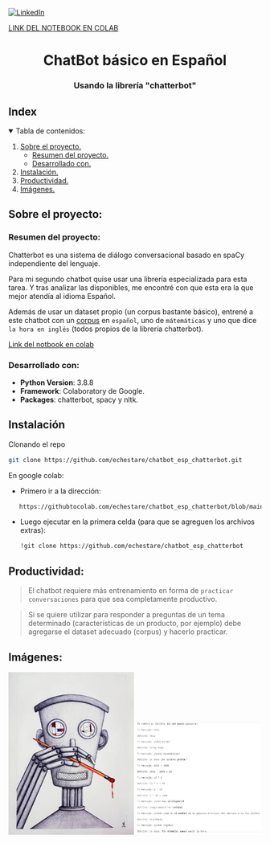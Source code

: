 
<a href="https://www.linkedin.com/in/ezequiel-nicolás-starecinch" target="_blank"><img alt="LinkedIn" src="https://img.shields.io/badge/linkedin-%230077B5.svg?&style=for-the-badge&logo=linkedin&logoColor=white" /></a>

[LINK DEL NOTEBOOK EN COLAB](https://colab.research.google.com/drive/1PUaQzYeSNyWtpr-DLnRqB7FPUtE-P1Eh?usp=sharing)
<h1 align="center"> ChatBot básico en Español </h1>
<h3 align="center"> Usando la librería "chatterbot" </h3>

<!-- TABLE OF CONTENTS -->
## Index
<details open="open">
  <summary>Tabla de contenidos: </summary>
  <ol>
    <li>
      <a href="#about-the-project">Sobre el proyecto.</a>
      <ul>
        <li><a href="#project-overview">Resumen del proyecto.</a></li>
        <li><a href="#built-with">Desarrollado con.</a></li>
      </ul>
    </li>
    <li>
      <a href="#installation">Instalación.</a></li>
    </li>
    <li>
      <a href="#productionization">Productividad.</a>
    </li>
    <li>
      <a href="#images">Imágenes.</a>
    </li>
  </ol>
</details>


<!-- ABOUT THE PROJECT -->
## Sobre el proyecto:
<!-- PROJECT OVERVIEW -->
### Resumen del proyecto:
Chatterbot es una sistema de diálogo conversacional basado en spaCy independiente del lenguaje.

Para mi segundo chatbot quise usar una librería especializada para esta tarea. Y tras analizar las disponibles, me encontré con que esta era la que mejor atendía al idioma Español.

Además de usar un dataset propio (un corpus bastante básico), entrené a este chatbot con un <u>corpus</u> en `español`, uno de `mátemáticas` y uno que dice `la hora en inglés` (todos propios de la librería chatterbot).

[Link del notbook en colab](https://colab.research.google.com/drive/1PUaQzYeSNyWtpr-DLnRqB7FPUtE-P1Eh?usp=sharing)



<!-- BUILT WITH -->
### Desarrollado con:
* **Python Version**: 3.8.8
* **Framework**: Colaboratory de Google.
* **Packages**: chatterbot, spacy y nltk.





<!-- INSTALLATION -->
## Instalación 
Clonando el repo
   ```sh
   git clone https://github.com/echestare/chatbot_esp_chatterbot.git
   ```
En google  colab:
- Primero ir a la dirección:
```sh
   https://githubtocolab.com/echestare/chatbot_esp_chatterbot/blob/main/Chatbot_esp_chatterbot.ipynb
   ```
- Luego ejecutar en la primera celda (para que se agreguen los archivos extras):

   ```sh
   !git clone https://github.com/echestare/chatbot_esp_chatterbot
   ```

<!-- productionization -->
## Productividad:

>El chatbot requiere más entrenamiento en forma de `practicar conversaciones` para que sea completamente productivo. 

>Si se quiere utilizar para responder a preguntas de un tema determinado (características de un producto, por ejemplo) debe agregarse el dataset adecuado (corpus) y hacerlo practicar.


<!-- IMAGES -->
## Imágenes:

<img src="https://github.com/echestare/chatbot_esp_chatterbot/blob/main/Snapshots/face.jpg" alt="drawing" width="250"/>
<img src="https://github.com/echestare/chatbot_esp_chatterbot/blob/main/Snapshots/chat.jpg" alt="drawing" width="250"/>